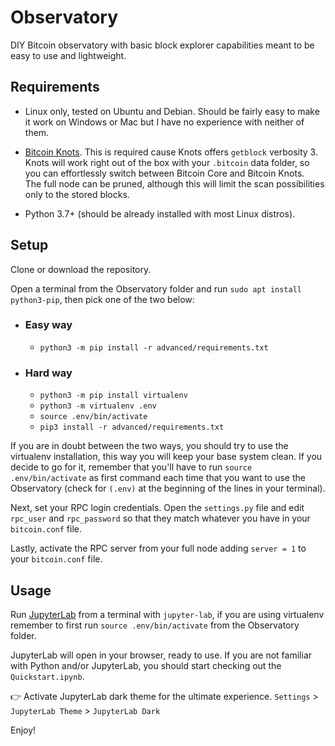 # Observatory

DIY Bitcoin observatory with basic block explorer capabilities meant to be easy to use and lightweight. 

## Requirements

* Linux only, tested on Ubuntu and Debian.
Should be fairly easy to make it work on Windows or Mac but I have no experience with neither of them.

* [Bitcoin Knots](https://bitcoinknots.org/).
This is required cause Knots offers `getblock` verbosity 3.
Knots will work right out of the box with your `.bitcoin` data folder, so you can effortlessly switch between Bitcoin Core and Bitcoin Knots.  
The full node can be pruned, although this will limit the scan possibilities only to the stored blocks.

* Python 3.7+ (should be already installed with most Linux distros).

## Setup

Clone or download the repository.

Open a terminal from the Observatory folder and run `sudo apt install python3-pip`, then pick one of the two below:

* ### Easy way

    * `python3 -m pip install -r advanced/requirements.txt`


* ### Hard way

    * `python3 -m pip install virtualenv`
    * `python3 -m virtualenv .env`
    * `source .env/bin/activate`
    * `pip3 install -r advanced/requirements.txt`

If you are in doubt between the two ways, you should try to use the virtualenv installation, this way you will keep your base system clean.
If you decide to go for it, remember that you'll have to run `source .env/bin/activate` as first command each time that you want to use the Observatory (check for `(.env)` at the beginning of the lines in your terminal).

Next, set your RPC login credentials.
Open the `settings.py` file and edit `rpc_user` and `rpc_password` so that they match whatever you have in your `bitcoin.conf` file.

Lastly, activate the RPC server from your full node adding `server = 1` to your `bitcoin.conf` file.

## Usage

Run [JupyterLab](https://jupyterlab.readthedocs.io/en/stable/) from a terminal with `jupyter-lab`, if you are using virtualenv remember to first run `source .env/bin/activate` from the Observatory folder.

JupyterLab will open in your browser, ready to use.
If you are not familiar with Python and/or JupyterLab, you should start checking out the `Quickstart.ipynb`.

:point_right: Activate JupyterLab dark theme for the ultimate experience.
`Settings` > `JupyterLab Theme` > `JupyterLab Dark`

Enjoy!

